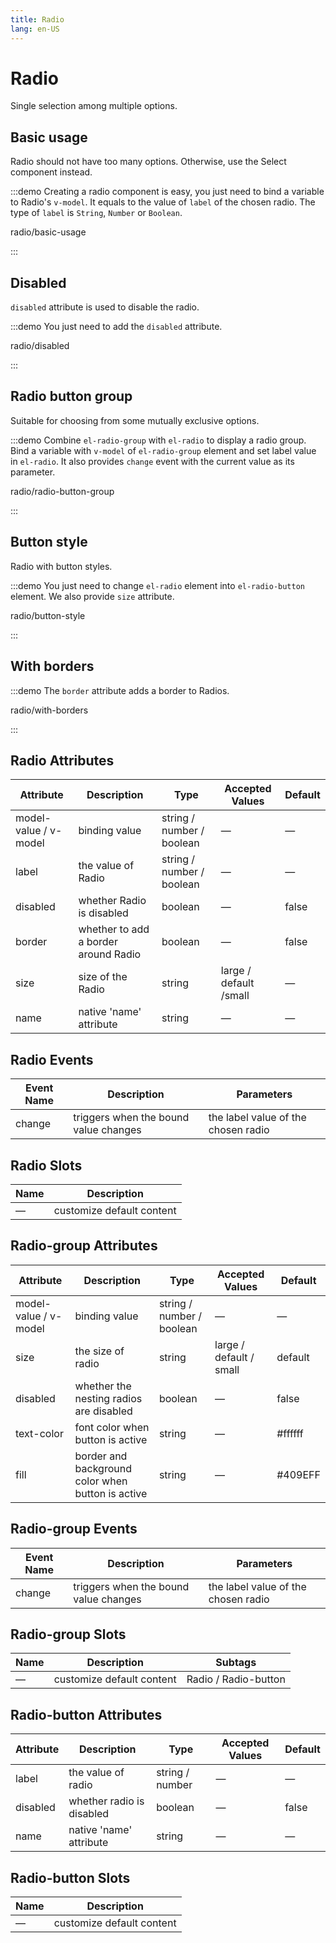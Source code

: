 ```yaml
---
title: Radio
lang: en-US
---
```


# Radio

Single selection among multiple options.

## Basic usage

Radio should not have too many options. Otherwise, use the Select component instead.

:::demo Creating a radio component is easy, you just need to bind a variable to Radio's `v-model`. It equals to the value of `label` of the chosen radio. The type of `label` is `String`, `Number` or `Boolean`.

radio/basic-usage

:::

## Disabled

`disabled` attribute is used to disable the radio.

:::demo You just need to add the `disabled` attribute.

radio/disabled

:::

## Radio button group

Suitable for choosing from some mutually exclusive options.

:::demo Combine `el-radio-group` with `el-radio` to display a radio group. Bind a variable with `v-model` of `el-radio-group` element and set label value in `el-radio`. It also provides `change` event with the current value as its parameter.

radio/radio-button-group

:::

## Button style

Radio with button styles.

:::demo You just need to change `el-radio` element into `el-radio-button` element. We also provide `size` attribute.

radio/button-style

:::

## With borders

:::demo The `border` attribute adds a border to Radios.

radio/with-borders

:::

## Radio Attributes

| Attribute             | Description                          | Type                      | Accepted Values        | Default |
| --------------------- | ------------------------------------ | ------------------------- | ---------------------- | ------- |
| model-value / v-model | binding value                        | string / number / boolean | —                      | —       |
| label                 | the value of Radio                   | string / number / boolean | —                      | —       |
| disabled              | whether Radio is disabled            | boolean                   | —                      | false   |
| border                | whether to add a border around Radio | boolean                   | —                      | false   |
| size                  | size of the Radio                    | string                    | large / default /small | —       |
| name                  | native 'name' attribute              | string                    | —                      | —       |

## Radio Events

| Event Name | Description                           | Parameters                          |
| ---------- | ------------------------------------- | ----------------------------------- |
| change     | triggers when the bound value changes | the label value of the chosen radio |

## Radio Slots

| Name | Description               |
| ---- | ------------------------- |
| —    | customize default content |

## Radio-group Attributes

| Attribute             | Description                                       | Type                      | Accepted Values         | Default |
| --------------------- | ------------------------------------------------- | ------------------------- | ----------------------- | ------- |
| model-value / v-model | binding value                                     | string / number / boolean | —                       | —       |
| size                  | the size of radio                                 | string                    | large / default / small | default |
| disabled              | whether the nesting radios are disabled           | boolean                   | —                       | false   |
| text-color            | font color when button is active                  | string                    | —                       | #ffffff |
| fill                  | border and background color when button is active | string                    | —                       | #409EFF |

## Radio-group Events

| Event Name | Description                           | Parameters                          |
| ---------- | ------------------------------------- | ----------------------------------- |
| change     | triggers when the bound value changes | the label value of the chosen radio |

## Radio-group Slots

| Name | Description               | Subtags              |
| ---- | ------------------------- | -------------------- |
| —    | customize default content | Radio / Radio-button |

## Radio-button Attributes

| Attribute | Description               | Type            | Accepted Values | Default |
| --------- | ------------------------- | --------------- | --------------- | ------- |
| label     | the value of radio        | string / number | —               | —       |
| disabled  | whether radio is disabled | boolean         | —               | false   |
| name      | native 'name' attribute   | string          | —               | —       |

## Radio-button Slots

| Name | Description               |
| ---- | ------------------------- |
| —    | customize default content |
